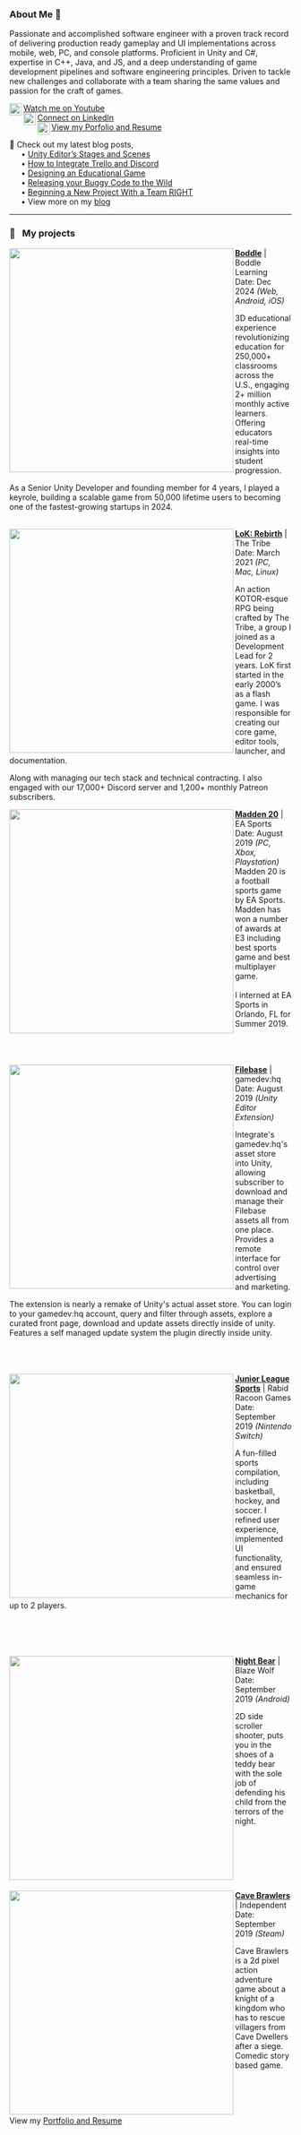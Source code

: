 ### About Me 👋

Passionate and accomplished software engineer with a proven track record of delivering production ready gameplay and UI implementations across mobile, web, PC, and console platforms. Proficient in Unity and C#, expertise in C++, Java, and JS, and a deep understanding of game development pipelines and software engineering principles. Driven to tackle new challenges and collaborate with a team sharing the same values and passion for the craft of games.

[<img align="left" width="22px" src="https://cdn4.iconfinder.com/data/icons/social-media-flat-7/64/Social-media_Youtube-512.png"/>Watch me on Youtube](https://www.youtube.com/@samuelarminana)<br>
[<img align="left" width="22px" src="https://cdn-icons-png.flaticon.com/512/174/174857.png"/>Connect on LinkedIn](https://www.linkedin.com/in/samuelarm/)<br>
[<img align="left" width="22px" src="http://samuelarminana.com/favicon.ico"/>View my Porfolio and Resume](https://samuelarminana.com/)

📝 Check out my latest blog posts,<br>
&ensp;&ensp;&ensp;• [Unity Editor’s Stages and Scenes](https://samuelarminana.com/index.php/2020/09/28/unity-editors-stages-and-scenes/)<br>
&ensp;&ensp;&ensp;• [How to Integrate Trello and Discord](https://samuelarminana.com/index.php/2020/01/22/how-to-integrate-trello-and-discord/)<br>
&ensp;&ensp;&ensp;• [Designing an Educational Game](https://samuelarminana.com/index.php/2019/11/12/designing-an-educational-game/)<br>
&ensp;&ensp;&ensp;• [Releasing your Buggy Code to the Wild](https://samuelarminana.com/index.php/2019/07/18/releasing-your-buggy-code-to-the-wild/)<br>
&ensp;&ensp;&ensp;• [Beginning a New Project With a Team RIGHT](https://samuelarminana.com/index.php/2019/07/06/beginning-a-new-project-with-a-team-right/)<br>
&ensp;&ensp;&ensp;• View more on my [blog](https://samuelarminana.com/index.php/blog/)

---
### 💾 &ensp;My projects
[<img src="https://samuelarminana.com/wp-content/uploads/2022/01/14240a2fb-55b2-41d6-a273-708220777a39.png" align="left" width="400px"/> 
](https://boddlelearning.com/)

<b>[Boddle](https://play.boddlelearning.com/)</b> | Boddle Learning<br>
Date: Dec 2024 <i>(Web, Android, iOS)</i>

3D educational experience revolutionizing education for 250,000+ classrooms across the U.S., engaging 2+ million monthly active learners. Offering educators real-time insights into student progression.

As a Senior Unity Developer and founding member for 4 years, I played a keyrole, building a scalable game from 50,000 lifetime users to becoming one of the fastest-growing startups in 2024.
<br><br>

<img src="https://samuelarminana.com/wp-content/uploads/2021/03/Walking.jpg" align="left" width="400px"/> 

<b>[LoK: Rebirth](https://thetribedevs.com/)</b> | The Tribe<br>
Date: March 2021 <i>(PC, Mac, Linux)</i>

An action KOTOR-esque RPG being crafted by The Tribe, a group I joined as a Development Lead for 2 years. LoK first started in the early 2000’s as a flash game. I was responsible for creating our core game, editor tools, launcher, and documentation. 

Along with managing our tech stack and technical contracting. I also engaged with our 17,000+ Discord server and 1,200+ monthly Patreon subscribers. 

<img src="https://samuelarminana.com/wp-content/uploads/2019/07/mahomes.jpg" align="left" width="400px"/> 

<b>[Madden 20](https://www.ea.com/games/madden-nfl/madden-nfl-20)</b> | EA Sports<br>
Date: August 2019 <i>(PC, Xbox, Playstation)</i>
Madden 20 is a football sports game by EA Sports. Madden has won a number of awards at E3 including best sports game and best multiplayer game.
<br/>
<br/>
I interned at EA Sports in Orlando, FL for Summer 2019.
<br/>
<br/>
<br/>
<br/>


<img src="https://samuelarminana.com/wp-content/uploads/2019/09/home.png" align="left" width="400px"/> 

<b>[Filebase](https://gamedevhq.com/filebase/)</b> | gamedev:hq<br>
Date: August 2019 <i>(Unity Editor Extension)</i>

Integrate's gamedev:hq's asset store into Unity, allowing subscriber to download and manage their Filebase assets all from one place. Provides a remote interface for control over advertising and marketing.

The extension is nearly a remake of Unity's actual asset store. You can login to your gamedev:hq account, query and filter through assets, explore a curated front page, download and update assets directly inside of unity. Features a self managed update system the plugin directly inside unity.
<br/>
<br/>
<br/>
<br/>


<img src="https://samuelarminana.com/wp-content/uploads/2018/11/4-1.jpg" align="left" width="400px"/> 

<b>[Junior League Sports](https://www.shop4megastore.com/nintendo-switch-games/junior-league-sports-collection-nintendo-switch-game)</b> | Rabid Racoon Games<br>
Date: September 2019 <i>(Nintendo Switch)</i>

A fun-filled sports compilation, including basketball, hockey, and soccer. I refined user experience, implemented UI functionality, and ensured seamless in-game mechanics for up to 2 players.
<br/>
<br/>
<br/>
<br/>
<br/>


<img src="https://samuelarminana.com/wp-content/uploads/2018/11/3.png" align="left" width="400px"/> 

<b>[Night Bear](https://play.google.com/store/apps/details?id=com.blazewolf.beargame)</b> | Blaze Wolf<br>
Date: September 2019 <i>(Android)</i>

2D side scroller shooter, puts you in the shoes of a teddy bear with the sole job of defending his child from the terrors of the night.<br/>
<br/>
<br/>
<br/>
<br/>
<br/>
<br/>

<img src="https://samuelarminana.com/wp-content/uploads/2018/11/ss_205e2ce531240570866bf64c08f0f0ee4889d1dc.600x338.jpg" align="left" width="400px"/> 

<b>[Cave Brawlers](https://store.steampowered.com/app/731500/Cave_Brawlers/)</b> | Independent<br>
Date: September 2019 <i>(Steam)</i>

Cave Brawlers is a 2d pixel action adventure game about a knight of a kingdom who has to rescue villagers from Cave Dwellers after a siege. Comedic story based game.<br/>
<br/>
<br/>
<br/>
<br/>

View my [Portfolio and Resume](https://samuelarminana.com/index.php/blog/)
